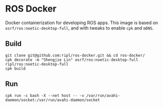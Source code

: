 # ROS Docker

Docker containerization for developing ROS apps. This image is based on `osrf/ros:noetic-desktop-full`, and with tweaks to enable `cpk` and `mDNS`.

## Build

    git clone git@github.com:ripl/ros-docker.git && cd ros-docker/
    cpk decorate -m "Shengjie Lin" osrf/ros:noetic-desktop-full ripl/ros:noetic-desktop-full
    cpk build

## Run

    cpk run -c bash -X --net host -- -v /var/run/avahi-daemon/socket:/var/run/avahi-daemon/socket
